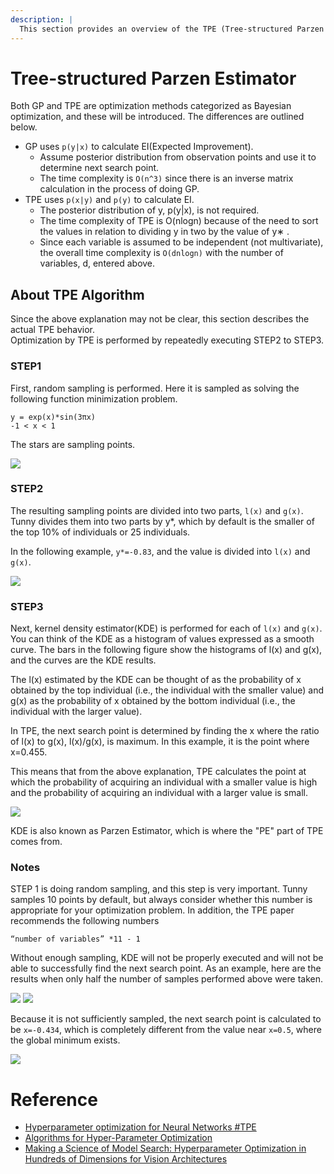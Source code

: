 ```yaml
---
description: |
  This section provides an overview of the TPE (Tree-structured Parzen Estimator).
---
```


# Tree-structured Parzen Estimator

Both GP and TPE are optimization methods categorized as Bayesian optimization, and these will be introduced.
The differences are outlined below.

- GP uses `p(y|x)` to calculate EI(Expected Improvement).
  - Assume posterior distribution from observation points and use it to determine next search point.
  - The time complexity is `O(n^3)` since there is an inverse matrix calculation in the process of doing GP.
- TPE uses `p(x|y)` and `p(y)` to calculate EI.
  - The posterior distribution of y, p(y|x), is not required.
  - The time complexity of TPE is O(nlogn) because of the need to sort the values in relation to dividing y in two by the value of y∗ .
  - Since each variable is assumed to be independent (not multivariate), the overall time complexity is `O(dnlogn)` with the number of variables, d, entered above.

## About TPE Algorithm

Since the above explanation may not be clear, this section describes the actual TPE behavior.  
Optimization by TPE is performed by repeatedly executing STEP2 to STEP3.

### STEP1

First, random sampling is performed.
Here it is sampled as solving the following function minimization problem.

```
y = exp(x)*sin(3πx)
-1 < x < 1
```

The stars are sampling points.

<img src="/docs/technical-info/tpe1.png">

### STEP2

The resulting sampling points are divided into two parts, `l(x)` and `g(x)`.  
Tunny divides them into two parts by y\*, which by default is the smaller of the top 10% of individuals or 25 individuals.

In the following example, `y*=-0.83`, and the value is divided into `l(x)` and `g(x)`.

<img src="/docs/technical-info/tpe2.png">

### STEP3

Next, kernel density estimator(KDE) is performed for each of `l(x)` and `g(x)`.  
You can think of the KDE as a histogram of values expressed as a smooth curve.
The bars in the following figure show the histograms of l(x) and g(x), and the curves are the KDE results.

The l(x) estimated by the KDE can be thought of as the probability of x obtained by the top individual (i.e., the individual with the smaller value)
and g(x) as the probability of x obtained by the bottom individual (i.e., the individual with the larger value).

In TPE, the next search point is determined by finding the x where the ratio of l(x) to g(x), l(x)/g(x), is maximum.
In this example, it is the point where x=0.455.

This means that from the above explanation,
TPE calculates the point at which the probability of acquiring an individual with a smaller value is high and the probability of acquiring an individual with a larger value is small.

<img src="/docs/technical-info/tpe3.png">

KDE is also known as Parzen Estimator, which is where the "PE" part of TPE comes from.

### Notes

STEP 1 is doing random sampling, and this step is very important.
Tunny samples 10 points by default, but always consider whether this number is appropriate for your optimization problem.
In addition, the TPE paper recommends the following numbers

```
“number of variables” *11 - 1
```

Without enough sampling, KDE will not be properly executed and will not be able to successfully find the next search point.
As an example, here are the results when only half the number of samples performed above were taken.

<img src="/docs/technical-info/tpe4.png">
<img src="/docs/technical-info/tpe5.png">

Because it is not sufficiently sampled, the next search point is calculated to be
`x=-0.434`, which is completely different from
the value near `x=0.5`, where the global minimum exists.

<img src="/docs/technical-info/tpe6.png">

# Reference

- [Hyperparameter optimization for Neural Networks #TPE](http://neupy.com/2016/12/17/hyperparameter_optimization_for_neural_networks.html#tree-structured-parzen-estimators-tpe)
- [Algorithms for Hyper-Parameter Optimization](https://proceedings.neurips.cc/paper/2011/file/86e8f7ab32cfd12577bc2619bc635690-Paper.pdf)
- [Making a Science of Model Search: Hyperparameter Optimization in Hundreds of Dimensions for Vision Architectures](http://proceedings.mlr.press/v28/bergstra13.pdf)
